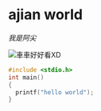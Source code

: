 # ajian world

*我是阿尖*

![車車好好看XD](https://i.ytimg.com/vi/_6TtTRrno3E/maxresdefault.jpg)

```C
#include <stdio.h>
int main()
{
  printf("hello world");
}
```
